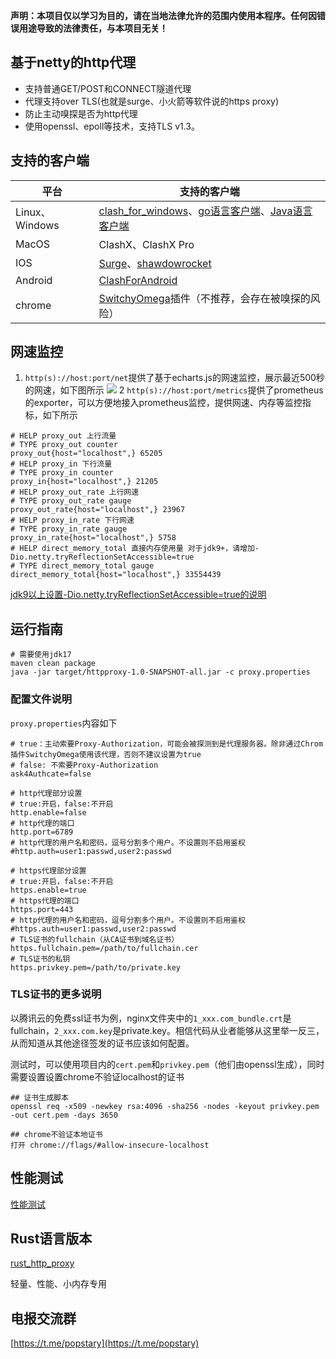 **声明：本项目仅以学习为目的，请在当地法律允许的范围内使用本程序。任何因错误用途导致的法律责任，与本项目无关！**

## 基于netty的http代理

- 支持普通GET/POST和CONNECT隧道代理
- 代理支持over TLS(也就是surge、小火箭等软件说的https proxy)
- 防止主动嗅探是否为http代理
- 使用openssl、epoll等技术，支持TLS v1.3。

## 支持的客户端

| 平台            | 支持的客户端                                                                                                                                                            |
|---------------|-------------------------------------------------------------------------------------------------------------------------------------------------------------------|
| Linux、Windows | [clash_for_windows](https://github.com/Fndroid/clash_for_windows_pkg)、[go语言客户端](https://github.com/arloor/forward)、[Java语言客户端](https://github.com/arloor/connect) |
| MacOS         | ClashX、ClashX Pro|                                                                                                                                                 |                                                                                                                                                           |                                                                                                                                                           |
| IOS           | [Surge](https://apps.apple.com/us/app/surge-4/id1442620678)、[shawdowrocket](https://apps.apple.com/us/app/shadowrocket/id932747118)                               |
| Android       | [ClashForAndroid](https://github.com/Kr328/ClashForAndroid)                                                                                                       |
| chrome        | [SwitchyOmega](https://chrome.google.com/webstore/detail/proxy-switchyomega/padekgcemlokbadohgkifijomclgjgif)插件（不推荐，会存在被嗅探的风险）                                    |

## 网速监控

1. `http(s)://host:port/net`提供了基于echarts.js的网速监控，展示最近500秒的网速，如下图所示
 ![](/实时网速.png)
2 `http(s)://host:port/metrics`提供了prometheus的exporter，可以方便地接入prometheus监控，提供网速、内存等监控指标，如下所示

```shell
# HELP proxy_out 上行流量
# TYPE proxy_out counter
proxy_out{host="localhost",} 65205
# HELP proxy_in 下行流量
# TYPE proxy_in counter
proxy_in{host="localhost",} 21205
# HELP proxy_out_rate 上行网速
# TYPE proxy_out_rate gauge
proxy_out_rate{host="localhost",} 23967
# HELP proxy_in_rate 下行网速
# TYPE proxy_in_rate gauge
proxy_in_rate{host="localhost",} 5758
# HELP direct_memory_total 直接内存使用量 对于jdk9+，请增加-Dio.netty.tryReflectionSetAccessible=true
# TYPE direct_memory_total gauge
direct_memory_total{host="localhost",} 33554439
```

[jdk9以上设置-Dio.netty.tryReflectionSetAccessible=true的说明](/jdk9以上设置-Dio.netty.tryReflectionSetAccessible=true的说明.md)

## 运行指南

```shell
# 需要使用jdk17
maven clean package
java -jar target/httpproxy-1.0-SNAPSHOT-all.jar -c proxy.properties
```

### 配置文件说明

`proxy.properties`内容如下

```shell script
# true：主动索要Proxy-Authorization，可能会被探测到是代理服务器。除非通过Chrom插件SwitchyOmega使用该代理，否则不建议设置为true
# false: 不索要Proxy-Authorization
ask4Authcate=false

# http代理部分设置
# true:开启，false:不开启
http.enable=false                 
# http代理的端口
http.port=6789
# http代理的用户名和密码，逗号分割多个用户。不设置则不启用鉴权
#http.auth=user1:passwd,user2:passwd

# https代理部分设置
# true:开启，false:不开启
https.enable=true
# https代理的端口
https.port=443
# http代理的用户名和密码，逗号分割多个用户。不设置则不启用鉴权
#https.auth=user1:passwd,user2:passwd
# TLS证书的fullchain（从CA证书到域名证书）
https.fullchain.pem=/path/to/fullchain.cer
# TLS证书的私钥
https.privkey.pem=/path/to/private.key
```

### TLS证书的更多说明

以腾讯云的免费ssl证书为例，nginx文件夹中的`1_xxx.com_bundle.crt`是fullchain，`2_xxx.com.key`是private.key。相信代码从业者能够从这里举一反三，从而知道从其他途径签发的证书应该如何配置。

测试时，可以使用项目内的`cert.pem`和`privkey.pem`（他们由openssl生成），同时需要设置设置chrome不验证localhost的证书

```shell
## 证书生成脚本
openssl req -x509 -newkey rsa:4096 -sha256 -nodes -keyout privkey.pem -out cert.pem -days 3650

## chrome不验证本地证书
打开 chrome://flags/#allow-insecure-localhost
```

## 性能测试

[性能测试](性能测试.md)

## Rust语言版本

[rust_http_proxy](https://github.com/arloor/rust_http_proxy)

轻量、性能、小内存专用

## 电报交流群

[https://t.me/popstary](https://t.me/popstary)
